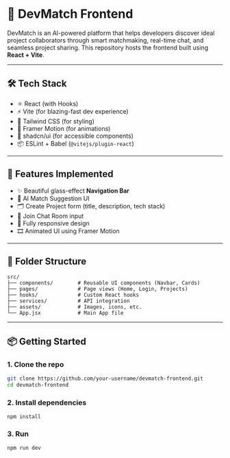 # 🚀 DevMatch Frontend

DevMatch is an AI-powered platform that helps developers discover ideal project collaborators through smart matchmaking, real-time chat, and seamless project sharing. This repository hosts the frontend built using **React + Vite**.

---

## 🛠 Tech Stack

- ⚛️ React (with Hooks)
- ⚡ Vite (for blazing-fast dev experience)
- 🎨 Tailwind CSS (for styling)
- 💫 Framer Motion (for animations)
- 🧩 shadcn/ui (for accessible components)
- 📦 ESLint + Babel (`@vitejs/plugin-react`)

---

## 📸 Features Implemented

- ✨ Beautiful glass-effect **Navigation Bar**
- 🧠 AI Match Suggestion UI
- 🗂️ Create Project form (title, description, tech stack)
- 💬 Join Chat Room input
- 📱 Fully responsive design
- 🎞️ Animated UI using Framer Motion

---

## 📁 Folder Structure

```
src/
├── components/        # Reusable UI components (Navbar, Cards)
├── pages/             # Page views (Home, Login, Projects)
├── hooks/             # Custom React hooks
├── services/          # API integration
├── assets/            # Images, icons, etc.
└── App.jsx            # Main App file
```


---

## 📦 Getting Started

### 1. Clone the repo
```bash
git clone https://github.com/your-username/devmatch-frontend.git
cd devmatch-frontend
```
### 2. Install dependencies
```
npm install
```
### 3. Run 
```
npm run dev
```
